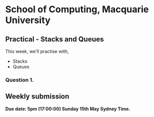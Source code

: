 # School of Computing, Macquarie University

## Practical - Stacks and Queues

This week, we'll practise with,

- Stacks
- Queues

### Question 1.


## Weekly submission

**Due date: 5pm (17:00:00) Sunday 15th May Sydney Time.**